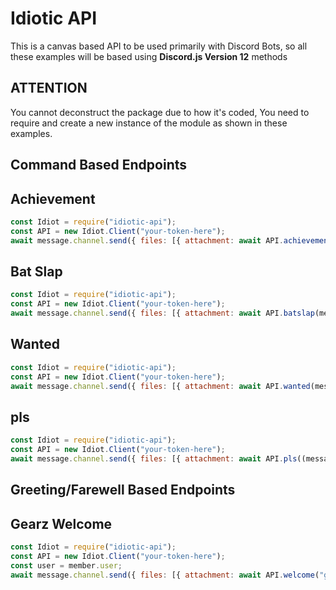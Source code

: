 # Idiotic API

This is a canvas based API to be used primarily with Discord Bots, so all these examples will be based using **Discord.js Version 12** methods

## **ATTENTION**

You cannot deconstruct the package due to how it's coded, You need to require and create a new instance of the module as shown in these examples.

## Command Based Endpoints

## Achievement

```js
const Idiot = require("idiotic-api");
const API = new Idiot.Client("your-token-here");
await message.channel.send({ files: [{ attachment: await API.achievement(message.author.displayAvatarURL({format:"png", size:32}), args.join(" ")), name: "achievement.png" }] });
```

## Bat Slap

```js
const Idiot = require("idiotic-api");
const API = new Idiot.Client("your-token-here");
await message.channel.send({ files: [{ attachment: await API.batslap(message.author.displayAvatarURL({format:"png", size:128}), message.mentions.users.first().displayAvatarURL({format:"png", size:128})), name: "batslap.png" }] });
```

## Wanted

```js
const Idiot = require("idiotic-api");
const API = new Idiot.Client("your-token-here");
await message.channel.send({ files: [{ attachment: await API.wanted(message.author.displayAvatarURL({format:"png", size:128})), name: "wanted.png" }] });
```

## pls

```js
const Idiot = require("idiotic-api");
const API = new Idiot.Client("your-token-here");
await message.channel.send({ files: [{ attachment: await API.pls((message.mentions.members.first() || message.member).displayName), name: "pls.png" }] });
```

## Greeting/Farewell Based Endpoints

## Gearz Welcome

```js
const Idiot = require("idiotic-api");
const API = new Idiot.Client("your-token-here");
const user = member.user;
await message.channel.send({ files: [{ attachment: await API.welcome("gearz", user.bot, user.tag,`${member.guild.name}#${member.guild.memberCount}`), name: "pls.png" }] });
```